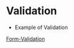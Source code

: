 # Validation

- Example of Validation

[Form-Validation](https://stackoverflow.com/questions/34431747/how-to-get-value-of-password-input-javascript)
